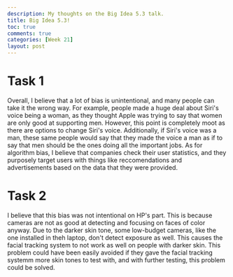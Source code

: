 ```yaml
---
description: My thoughts on the Big Idea 5.3 talk.
title: Big Idea 5.3!
toc: true
comments: true
categories: [Week 21]
layout: post
---
```


# Task 1

Overall, I believe that a lot of bias is unintentional, and many people can take it the wrong way. For example, people made a huge deal about Siri's voice being a woman, as they thought Apple was trying to say that women are only good at supporting men. However, this point is completely moot as there are options to change Siri's voice. Additionally, if Siri's voice was a man, these same people would say that they made the voice a man as if to say that men should be the ones doing all the important jobs. As for algorithm bias, I believe that companies check their user statistics, and they purposely target users with things like reccomendations and advertisements based on the data that they were provided.


# Task 2

I believe that this bias was not intentional on HP's part. This is because cameras are not as good at detecting and focusing on faces of color anyway. Due to the darker skin tone, some low-budget cameras, like the one installed in theh laptop, don't detect exposure as well. This causes the facial tracking system to not work as well on people with darker skin. This problem could have been easily avoided if they gave the facial tracking systemm more skin tones to test with, and with further testing, this problem could be solved.
